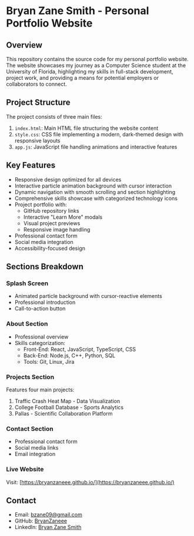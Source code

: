 # Bryan Zane Smith - Personal Portfolio Website

## Overview
This repository contains the source code for my personal portfolio website. The website showcases my journey as a Computer Science student at the University of Florida, highlighting my skills in full-stack development, project work, and providing a means for potential employers or collaborators to connect.

## Project Structure
The project consists of three main files:

1. `index.html`: Main HTML file structuring the website content
2. `style.css`: CSS file implementing a modern, dark-themed design with responsive layouts
3. `app.js`: JavaScript file handling animations and interactive features

## Key Features
- Responsive design optimized for all devices
- Interactive particle animation background with cursor interaction
- Dynamic navigation with smooth scrolling and section highlighting
- Comprehensive skills showcase with categorized technology icons
- Project portfolio with:
  - GitHub repository links
  - Interactive "Learn More" modals
  - Visual project previews
  - Responsive image handling
- Professional contact form
- Social media integration
- Accessibility-focused design

## Sections Breakdown

### Splash Screen
- Animated particle background with cursor-reactive elements
- Professional introduction
- Call-to-action button

### About Section
- Professional overview
- Skills categorization:
  - Front-End: React, JavaScript, TypeScript, CSS
  - Back-End: Node.js, C++, Python, SQL
  - Tools: Git, Linux, Jira

### Projects Section
Features four main projects:
1. Traffic Crash Heat Map - Data Visualization
2. College Football Database - Sports Analytics
3. Pallas - Scientific Collaboration Platform

### Contact Section
- Professional contact form
- Social media links
- Email integration

### Live Website
Visit: [https://bryanzaneee.github.io/](https://bryanzaneee.github.io/)

## Contact
- Email: [bzane09@gmail.com](mailto:bzane09@gmail.com)
- GitHub: [BryanZaneee](https://github.com/BryanZaneee)
- LinkedIn: [Bryan Zane Smith](https://www.linkedin.com/in/bryan-zane-smith/)